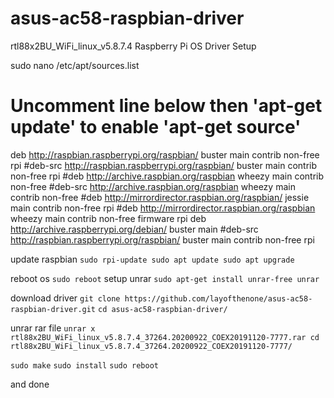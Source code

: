 # asus-ac58-raspbian-driver
rtl88x2BU_WiFi_linux_v5.8.7.4 Raspberry Pi OS Driver Setup

sudo nano /etc/apt/sources.list

# Uncomment line below then 'apt-get update' to enable 'apt-get source'
deb http://raspbian.raspberrypi.org/raspbian/ buster main contrib non-free rpi
#deb-src http://raspbian.raspberrypi.org/raspbian/ buster main contrib non-free rpi
#deb http://archive.raspbian.org/raspbian wheezy main contrib non-free
#deb-src http://archive.raspbian.org/raspbian wheezy main contrib non-free
#deb http://mirrordirector.raspbian.org/raspbian/ jessie main contrib non-free rpi
#deb http://mirrordirector.raspbian.org/raspbian wheezy main contrib non-free firmware rpi
deb http://archive.raspberrypi.org/debian/ buster main
#deb-src http://raspbian.raspberrypi.org/raspbian/ buster main contrib non-free rpi

update raspbian
`
sudo rpi-update
sudo apt update
sudo apt upgrade
`

reboot os
`
sudo reboot
`
setup unrar
`
sudo apt-get install unrar-free unrar
`

download driver
`
git clone https://github.com/layofthenone/asus-ac58-raspbian-driver.git
`
`
cd asus-ac58-raspbian-driver/
`

unrar rar file
`
unrar x rtl88x2BU_WiFi_linux_v5.8.7.4_37264.20200922_COEX20191120-7777.rar
cd rtl88x2BU_WiFi_linux_v5.8.7.4_37264.20200922_COEX20191120-7777/
`

`
sudo make
`
`
sudo install
`
`
sudo reboot
`

and done
